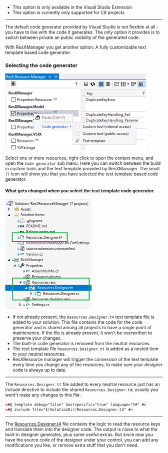- This option is only available in the Visual Studio Extension
- This option is currently only supported for C# projects

---

The default code generator provided by Visual Studio is not flexible at all - you have to live with the code it generates. 
The only option it provides is to switch between private an public visibility of the generated code.

With ResXManager you get another option: A fully customizable text template based code generator.

### Selecting the code generator

![CodeGeneratorContextMenu](SelectCodeGenerator.png)

Select one or more resources, right click to open the context menu, and open the `Code generator` sub menu.
Here you can switch between the build in custom tools and the text template provided by ResXManager. 
The small `TT` icon will show you that you have selected the text template based code generator.

#### What gets changed when you select the text template code generator.

![TextTemplateCodeGenerator](TextTemplateCodeGenerator.png)

- If not already present, the `Resources.Designer.t4` text template file is added to your solution. 
  This file contains the code for the code generator and is shared among all projects to have a single point of maintenence.
  If the file is already present, it won't be overwritten to preserve your changes.
- The built-in code generator is removed from the neutral resources.
- The text template file `Resources.Designer.tt` is added as a nested item to your neutral resources.
- ResXResource manager will trigger the conversion of the text template every time you change any of the resources, 
  to make sure your designer code is always up to date.

---

The `Resources.Designer.tt` file added to every neutral resource just has an include directive to include 
the shared `Resources.Designer.t4`; usually you wont't make any changes to this file:
```xml
<#@ template debug="false" hostspecific="true" language="C#" #>
<#@ include file="$(SolutionDir)Resources.Designer.t4" #>
```

---

The [Resources.Designer.t4](../src/ResXManager.VSIX/Resources/Resources.Designer.t4) file
contains the logic to read the resource keys and translate them into the designer code. The output is close to 
what the built-in designer generates, plus some useful extras. But since now you have the source code of the 
designer under your control, you can add any modifications you like, or remove extra stuff that you don't need.
